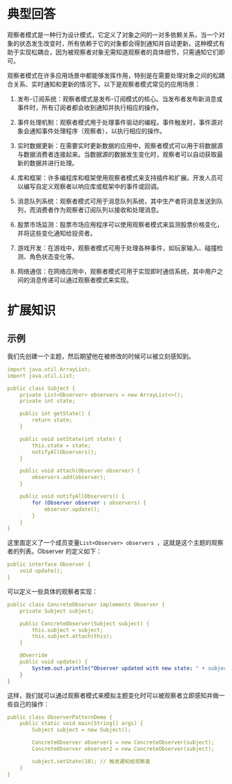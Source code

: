 # 典型回答


观察者模式是一种行为设计模式，它定义了对象之间的一对多依赖关系，当一个对象的状态发生改变时，所有依赖于它的对象都会得到通知并自动更新。这种模式有助于实现松耦合，因为被观察者对象无需知道观察者的具体细节，只需通知它们即可。



观察者模式在许多应用场景中都能够发挥作用，特别是在需要处理对象之间的松耦合关系、实时通知和更新的情况下。以下是观察者模式常见的应用场景：



1. 发布-订阅系统：观察者模式是发布-订阅模式的核心。当发布者发布新消息或事件时，所有订阅者都会收到通知并执行相应的操作。



2. 事件处理机制：观察者模式用于处理事件驱动的编程。事件触发时，事件源对象会通知事件处理程序（观察者），以执行相应的操作。



3. 实时数据更新：在需要实时更新数据的应用中，观察者模式可以用于将数据源与数据消费者连接起来。当数据源的数据发生变化时，观察者可以自动获取最新的数据并进行处理。



4. 库和框架：许多编程库和框架使用观察者模式来支持插件和扩展。开发人员可以编写自定义观察者以响应库或框架中的事件或回调。



5. 消息队列系统：观察者模式可用于消息队列系统，其中生产者将消息发送到队列，而消费者作为观察者订阅队列以接收和处理消息。



6. 股票市场监测：股票市场应用程序可以使用观察者模式来监测股票价格变化，并将这些变化通知给投资者。



7. 游戏开发：在游戏中，观察者模式可用于处理各种事件，如玩家输入、碰撞检测、角色状态变化等。



8. 网络通信：在网络应用中，观察者模式可用于实现即时通信系统，其中用户之间的消息传递可以通过观察者模式来实现。



# 扩展知识


## 示例


我们先创建一个主题，然后期望他在被修改的时候可以被立刻感知到。



```yaml
import java.util.ArrayList;
import java.util.List;

public class Subject {
    private List<Observer> observers = new ArrayList<>();
    private int state;

    public int getState() {
        return state;
    }

    public void setState(int state) {
        this.state = state;
        notifyAllObservers();
    }

    public void attach(Observer observer) {
        observers.add(observer);
    }

    public void notifyAllObservers() {
        for (Observer observer : observers) {
            observer.update();
        }
    }
}

```



这里面定义了一个成员变量`List<Observer> observers `，这就是这个主题的观察者的列表。Observer 的定义如下：



```yaml
public interface Observer {
    void update();
}

```



可以定义一些具体的观察者实现：



```yaml
public class ConcreteObserver implements Observer {
    private Subject subject;

    public ConcreteObserver(Subject subject) {
        this.subject = subject;
        this.subject.attach(this);
    }

    @Override
    public void update() {
        System.out.println("Observer updated with new state: " + subject.getState());
    }
}
```



这样，我们就可以通过观察者模式来模拟主题变化时可以被观察者立即感知并做一些自己的操作：



```yaml
public class ObserverPatternDemo {
    public static void main(String[] args) {
        Subject subject = new Subject();

        ConcreteObserver observer1 = new ConcreteObserver(subject);
        ConcreteObserver observer2 = new ConcreteObserver(subject);

        subject.setState(10); // 触发通知给观察者
    }
}
```



